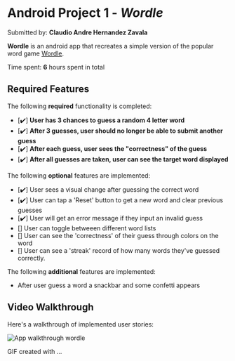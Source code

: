 # Android Project 1 - *Wordle*

Submitted by: **Claudio Andre Hernandez Zavala**

**Wordle** is an android app that recreates a simple version of the popular word game [Wordle](https://www.nytimes.com/games/wordle/index.html). 

Time spent: **6** hours spent in total

## Required Features

The following **required** functionality is completed:

- [✔️] **User has 3 chances to guess a random 4 letter word**
- [✔️] **After 3 guesses, user should no longer be able to submit another guess**
- [✔️] **After each guess, user sees the "correctness" of the guess**
- [✔️] **After all guesses are taken, user can see the target word displayed**

The following **optional** features are implemented:
- [✔️] User sees a visual change after guessing the correct word
- [✔️] User can tap a 'Reset' button to get a new word and clear previous guesses
- [✔️] User will get an error message if they input an invalid guess
- [] User can toggle betweeen different word lists
- [] User can see the 'correctness' of their guess through colors on the word 
- [] User can see a 'streak' record of how many words they've guessed correctly.

The following **additional** features are implemented:

* After user guess a word a snackbar and some confetti appears

## Video Walkthrough

Here's a walkthrough of implemented user stories:

![App walkthrough wordle](https://user-images.githubusercontent.com/101302200/221724024-d7146a8b-8c61-49b0-9132-cc74c9501352.gif)


<!-- Replace this with whatever GIF tool you used! -->
GIF created with ...  
<!-- Recommended tools:
[ScreenToGif](https://www.screentogif.com/) for Windows
## Notes

-I forgot to change user input to uppercase, so it took me time trying to find why is was not evualating correctly
- Confused the guess word and the random one in the checkguess function so i thought it was not working, so I assigned everything in variables to make sure nothing incorrectly positioned


## License

    Copyright [yyyy] [name of copyright owner]

    Licensed under the Apache License, Version 2.0 (the "License");
    you may not use this file except in compliance with the License.
    You may obtain a copy of the License at

        http://www.apache.org/licenses/LICENSE-2.0

    Unless required by applicable law or agreed to in writing, software
    distributed under the License is distributed on an "AS IS" BASIS,
    WITHOUT WARRANTIES OR CONDITIONS OF ANY KIND, either express or implied.
    See the License for the specific language governing permissions and
    limitations under the License.
